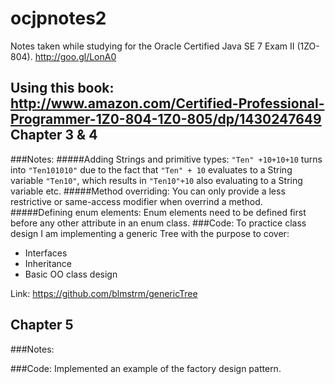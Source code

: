 ocjpnotes2
==========

Notes taken while studying for the Oracle Certified Java SE 7 Exam II (1ZO-804). http://goo.gl/LonA0

Using this book: http://www.amazon.com/Certified-Professional-Programmer-1Z0-804-1Z0-805/dp/1430247649
Chapter 3 & 4
-------------
###Notes:
#####Adding Strings and primitive types:
``"Ten" +10+10+10`` turns into ``"Ten101010"`` due to the fact that ``"Ten" + 10`` evaluates to a String variable ``"Ten10"``, which results in ``"Ten10"+10`` also evaluating to a String variable etc.
#####Method overriding:
You can only provide a less restrictive  or same-access modifier when overrind a method.
#####Defining enum elements:
Enum elements  need to be defined first before any other attribute in an enum class.
###Code:
To practice class design I am implementing a generic Tree with the purpose to cover:
  * Interfaces
  * Inheritance
  * Basic OO class design

Link: https://github.com/blmstrm/genericTree

Chapter 5
-------------
###Notes:

###Code:
Implemented an example of the factory design pattern.

